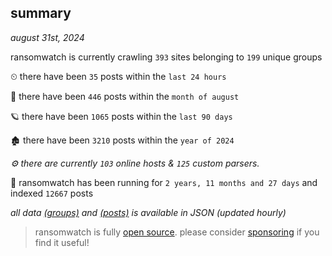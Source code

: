 
## summary
_august 31st, 2024_

ransomwatch is currently crawling `393` sites belonging to `199` unique groups

⏲ there have been `35` posts within the `last 24 hours`

🦈 there have been `446` posts within the `month of august`

🪐 there have been `1065` posts within the `last 90 days`

🏚 there have been `3210` posts within the `year of 2024`

_⚙️ there are currently `103` online hosts & `125` custom parsers._

🦕 ransomwatch has been running for `2 years, 11 months and 27 days` and indexed `12667` posts

_all data  [(groups)](http://ransomwhat.telemetry.ltd/groups) and [(posts)](http://ransomwhat.telemetry.ltd/posts) is available in JSON (updated hourly)_

> ransomwatch is fully [open source](https://github.com/joshhighet/ransomwatch#ransomwatch--). please consider [sponsoring](https://github.com/sponsors/joshhighet) if you find it useful!
